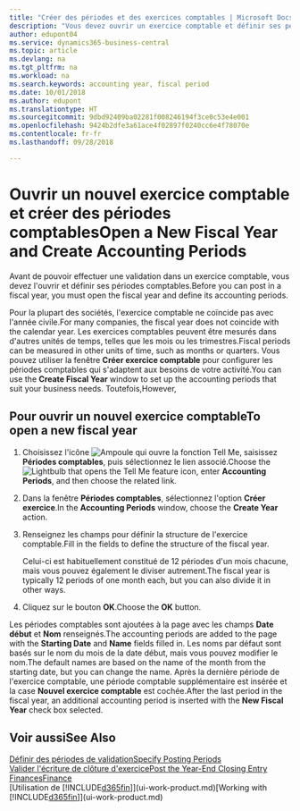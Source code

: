 ```yaml
---
title: "Créer des périodes et des exercices comptables | Microsoft Docs"
description: "Vous devez ouvrir un exercice comptable et définir ses périodes comptables avant de pouvoir y effectuer une validation."
author: edupont04
ms.service: dynamics365-business-central
ms.topic: article
ms.devlang: na
ms.tgt_pltfrm: na
ms.workload: na
ms.search.keywords: accounting year, fiscal period
ms.date: 10/01/2018
ms.author: edupont
ms.translationtype: HT
ms.sourcegitcommit: 9dbd92409ba02281f008246194f3ce0c53e4e001
ms.openlocfilehash: 9424b2dfe3a61ace4f02897f0240cc6e4f78070e
ms.contentlocale: fr-fr
ms.lasthandoff: 09/28/2018

---
```

# <a name="open-a-new-fiscal-year-and-create-accounting-periods"></a><span data-ttu-id="7826c-103">Ouvrir un nouvel exercice comptable et créer des périodes comptables</span><span class="sxs-lookup"><span data-stu-id="7826c-103">Open a New Fiscal Year and Create Accounting Periods</span></span>
<span data-ttu-id="7826c-104">Avant de pouvoir effectuer une validation dans un exercice comptable, vous devez l'ouvrir et définir ses périodes comptables.</span><span class="sxs-lookup"><span data-stu-id="7826c-104">Before you can post in a fiscal year, you must open the fiscal year and define its accounting periods.</span></span>  

<span data-ttu-id="7826c-105">Pour la plupart des sociétés, l'exercice comptable ne coïncide pas avec l'année civile.</span><span class="sxs-lookup"><span data-stu-id="7826c-105">For many companies, the fiscal year does not coincide with the calendar year.</span></span> <span data-ttu-id="7826c-106">Les exercices comptables peuvent être mesurés dans d'autres unités de temps, telles que les mois ou les trimestres.</span><span class="sxs-lookup"><span data-stu-id="7826c-106">Fiscal periods can be measured in other units of time, such as months or quarters.</span></span> <span data-ttu-id="7826c-107">Vous pouvez utiliser la fenêtre **Créer exercice comptable** pour configurer les périodes comptables qui s'adaptent aux besoins de votre activité.</span><span class="sxs-lookup"><span data-stu-id="7826c-107">You can use the **Create Fiscal Year** window to set up the accounting periods that suit your business needs.</span></span> <span data-ttu-id="7826c-108">Toutefois,</span><span class="sxs-lookup"><span data-stu-id="7826c-108">However,</span></span>   

## <a name="to-open-a-new-fiscal-year"></a><span data-ttu-id="7826c-109">Pour ouvrir un nouvel exercice comptable</span><span class="sxs-lookup"><span data-stu-id="7826c-109">To open a new fiscal year</span></span>
1. <span data-ttu-id="7826c-110">Choisissez l'icône ![Ampoule qui ouvre la fonction Tell Me](media/ui-search/search_small.png "Dites-moi ce que vous voulez faire"), saisissez **Périodes comptables**, puis sélectionnez le lien associé.</span><span class="sxs-lookup"><span data-stu-id="7826c-110">Choose the ![Lightbulb that opens the Tell Me feature](media/ui-search/search_small.png "Tell me what you want to do") icon, enter **Accounting Periods**, and then choose the related link.</span></span>
2. <span data-ttu-id="7826c-111">Dans la fenêtre **Périodes comptables**, sélectionnez l'option **Créer exercice**.</span><span class="sxs-lookup"><span data-stu-id="7826c-111">In the **Accounting Periods** window, choose the **Create Year** action.</span></span>
3. <span data-ttu-id="7826c-112">Renseignez les champs pour définir la structure de l'exercice comptable.</span><span class="sxs-lookup"><span data-stu-id="7826c-112">Fill in the fields to define the structure of the fiscal year.</span></span>

    <span data-ttu-id="7826c-113">Celui-ci est habituellement constitué de 12 périodes d'un mois chacune, mais vous pouvez également le diviser autrement.</span><span class="sxs-lookup"><span data-stu-id="7826c-113">The fiscal year is typically 12 periods of one month each, but you can also divide it in other ways.</span></span>
4. <span data-ttu-id="7826c-114">Cliquez sur le bouton **OK**.</span><span class="sxs-lookup"><span data-stu-id="7826c-114">Choose the **OK** button.</span></span>

<span data-ttu-id="7826c-115">Les périodes comptables sont ajoutées à la page avec les champs **Date début** et **Nom** renseignés.</span><span class="sxs-lookup"><span data-stu-id="7826c-115">The accounting periods are added to the page with the **Starting Date** and **Name** fields filled in.</span></span> <span data-ttu-id="7826c-116">Les noms par défaut sont basés sur le nom du mois de la date début, mais vous pouvez modifier le nom.</span><span class="sxs-lookup"><span data-stu-id="7826c-116">The default names are based on the name of the month from the starting date, but you can change the name.</span></span> <span data-ttu-id="7826c-117">Après la dernière période de l'exercice comptable, une période comptable supplémentaire est insérée et la case **Nouvel exercice comptable** est cochée.</span><span class="sxs-lookup"><span data-stu-id="7826c-117">After the last period in the fiscal year, an additional accounting period is inserted with the **New Fiscal Year** check box selected.</span></span>  


## <a name="see-also"></a><span data-ttu-id="7826c-118">Voir aussi</span><span class="sxs-lookup"><span data-stu-id="7826c-118">See Also</span></span>
[<span data-ttu-id="7826c-119">Définir des périodes de validation</span><span class="sxs-lookup"><span data-stu-id="7826c-119">Specify Posting Periods</span></span>](finance-how-specify-posting-periods.md)  
[<span data-ttu-id="7826c-120">Valider l'écriture de clôture d'exercice</span><span class="sxs-lookup"><span data-stu-id="7826c-120">Post the Year-End Closing Entry</span></span>](year-how-post-year-end-close-entry.md)  
[<span data-ttu-id="7826c-121">Finances</span><span class="sxs-lookup"><span data-stu-id="7826c-121">Finance</span></span>](finance.md)  
<span data-ttu-id="7826c-122">[Utilisation de [!INCLUDE[d365fin](includes/d365fin_md.md)]](ui-work-product.md)</span><span class="sxs-lookup"><span data-stu-id="7826c-122">[Working with [!INCLUDE[d365fin](includes/d365fin_md.md)]](ui-work-product.md)</span></span>

